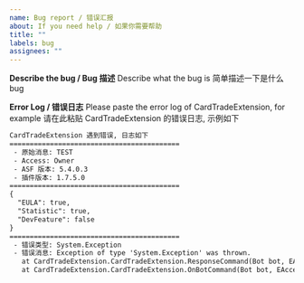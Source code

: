 ```yaml
---
name: Bug report / 错误汇报
about: If you need help / 如果你需要帮助
title: ""
labels: bug
assignees: ""
---
```


**Describe the bug / Bug 描述**
Describe what the bug is
简单描述一下是什么 bug

**Error Log / 错误日志**
Please paste the error log of CardTradeExtension, for example
请在此粘贴 CardTradeExtension 的错误日志, 示例如下

```txt
CardTradeExtension 遇到错误, 日志如下
==========================================
 - 原始消息: TEST
 - Access: Owner
 - ASF 版本: 5.4.0.3
 - 插件版本: 1.7.5.0
==========================================
{
  "EULA": true,
  "Statistic": true,
  "DevFeature": false
}
==========================================
 - 错误类型: System.Exception
 - 错误消息: Exception of type 'System.Exception' was thrown.
   at CardTradeExtension.CardTradeExtension.ResponseCommand(Bot bot, EAccess access, String message, String[] args, UInt64 steamId)
   at CardTradeExtension.CardTradeExtension.OnBotCommand(Bot bot, EAccess access, String message, String[] args, UInt64 steamId)
```
